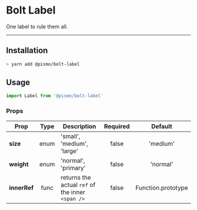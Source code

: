 # Bolt Label
One label to rule them all.

---

## Installation
```sh
> yarn add @pismo/bolt-label
```

## Usage
```js
import Label from '@pismo/bolt-label'
```

### Props
Prop | Type | Description | Required | Default
--- | :---: | --- | :---: | :---:
**size** | enum | 'small', 'medium', 'large' | false | 'medium'
**weight** | enum | 'normal', 'primary' | false | 'normal'
**innerRef** | func | returns the actual `ref` of the inner `<span />` | false | Function.prototype
